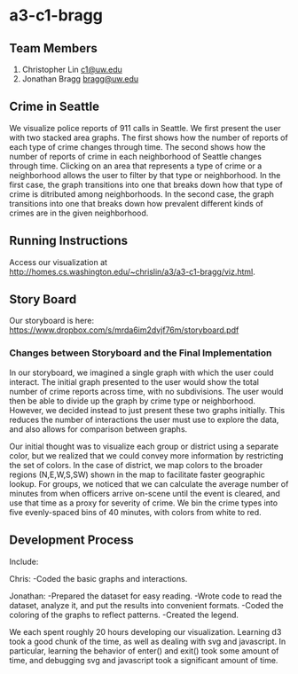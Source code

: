 a3-c1-bragg
===============

## Team Members

1. Christopher Lin c1@uw.edu
2. Jonathan Bragg bragg@uw.edu

## Crime in Seattle

We visualize police reports of 911 calls in Seattle. We first present the user with two stacked area graphs. The first shows how the number of reports of each type of crime changes through time. The second shows how the number of reports of crime in each neighborhood of Seattle changes through time. Clicking on an area that represents a type of crime or a neighborhood allows the user to filter by that type or neighborhood. In the first case, the graph transitions into one that breaks down how that type of crime is ditributed among neighborhoods. In the second case, the graph transitions into one that breaks down how prevalent different kinds of crimes are in the given neighborhood.


## Running Instructions


Access our visualization at http://homes.cs.washington.edu/~chrislin/a3/a3-c1-bragg/viz.html.


## Story Board

Our storyboard is here: https://www.dropbox.com/s/mrda6im2dvjf76m/storyboard.pdf

### Changes between Storyboard and the Final Implementation

In our storyboard, we imagined a single graph with which the user could interact. The initial graph presented to the user would show the total number of crime reports across time, with no subdivisions. The user would then be able to divide up the graph by crime type or neighborhood. However, we decided instead to just present these two graphs initially. This reduces the number of interactions the user must use to explore the data, and also allows for comparison between graphs. 

Our initial thought was to visualize each group or district using a separate color, but we realized that we could convey more information by restricting the set of colors. In the case of district, we map colors to the broader regions (N,E,W,S,SW) shown in the map to facilitate faster geographic lookup. For groups, we noticed that we can calculate the average number of minutes from when officers arrive on-scene until the event is cleared, and use that time as a proxy for severity of crime. We bin the crime types into five evenly-spaced bins of 40 minutes, with colors from white to red.

## Development Process

Include:

Chris:
  -Coded the basic graphs and interactions.
  
Jonathan:
  -Prepared the dataset for easy reading.
  -Wrote code to read the dataset, analyze it, and put the results into convenient formats. 
  -Coded the coloring of the graphs to reflect patterns.
  -Created the legend.

 
We each spent roughly 20 hours developing our visualization. Learning d3 took a good chunk of the time, as well as dealing with svg and javascript. In particular, learning the behavior of enter() and exit() took some amount of time, and debugging svg and javascript took a significant amount of time.

